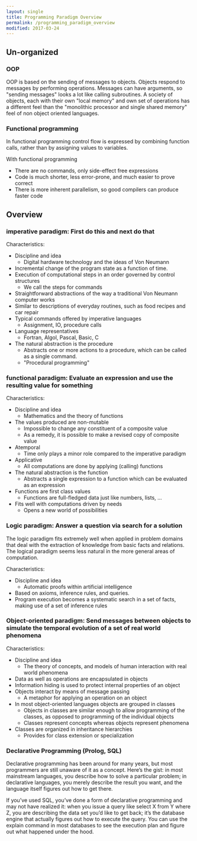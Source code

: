 ```yaml
---
layout: single
title: Programming Paradigm Overview
permalink: /programming_paradigm_overview
modified: 2017-03-24
---
```


## Un-organized

### OOP

OOP is based on the sending of messages to objects. Objects respond to messages by performing operations. Messages can have arguments, so "sending messages" looks a lot like calling subroutines. A society of objects, each with their own "local memory" and own set of operations has a different feel than the "monolithic processor and single shared memory" feel of non object oriented languages.

### Functional programming
In functional programming control flow is expressed by combining function calls, rather than by assigning values to variables.

With functional programming

- There are no commands, only side-effect free expressions
- Code is much shorter, less error-prone, and much easier to prove correct
- There is more inherent parallelism, so good compilers can produce faster code

## Overview

### imperative paradigm: First do this and next do that

Characteristics:

- Discipline and idea
    - Digital hardware technology and the ideas of Von Neumann
- Incremental change of the program state as a function of time.
- Execution of computational steps in an order governed by control structures
    - We call the steps for commands
- Straightforward abstractions of the way a traditional Von Neumann computer works
- Similar to descriptions of everyday routines, such as food recipes and car repair
- Typical commands offered by imperative languages
    - Assignment, IO, procedure calls
- Language representatives
    - Fortran, Algol, Pascal, Basic, C
- The natural abstraction is the procedure
    - Abstracts one or more actions to a procedure, which can be called as a single command.
    - "Procedural programming"

### functional paradigm: Evaluate an expression and use the resulting value for something

Characteristics:

- Discipline and idea
    - Mathematics and the theory of functions
- The values produced are non-mutable
    - Impossible to change any constituent of a composite value
    - As a remedy, it is possible to make a revised copy of composite value
- Atemporal
    - Time only plays a minor role compared to the imperative paradigm
- Applicative
    - All computations are done by applying (calling) functions
- The natural abstraction is the function
    - Abstracts a single expression to a function which can be evaluated as an expression
- Functions are first class values
    - Functions are full-fledged data just like numbers, lists, ...
- Fits well with computations driven by needs
    - Opens a new world of possibilities


### Logic paradigm: Answer a question via search for a solution

The logic paradigm fits extremely well when applied in problem domains that deal with the extraction of knowledge from basic facts and relations. The logical paradigm seems less natural in the more general areas of computation.

Characteristics:

- Discipline and idea
    - Automatic proofs within artificial intelligence
- Based on axioms, inference rules, and queries.
- Program execution becomes a systematic search in a set of facts, making use of a set of inference rules

### Object-oriented paradigm: Send messages between objects to simulate the temporal evolution of a set of real world phenomena

Characteristics:

- Discipline and idea
    - The theory of concepts, and models of human interaction with real world phenomena
- Data as well as operations are encapsulated in objects
- Information hiding is used to protect internal properties of an object
- Objects interact by means of message passing
    - A metaphor for applying an operation on an object
- In most object-oriented languages objects are grouped in classes
    - Objects in classes are similar enough to allow programming of the classes, as opposed to programming of the individual objects
    - Classes represent concepts whereas objects represent phenomena
- Classes are organized in inheritance hierarchies
    - Provides for class extension or specialization


### Declarative Programming (Prolog, SQL)

Declarative programming has been around for many years, but most programmers are still unaware of it as a concept. Here’s the gist: in most mainstream languages, you describe how to solve a particular problem; in declarative languages, you merely describe the result you want, and the language itself figures out how to get there.

If you’ve used SQL, you’ve done a form of declarative programming and may not have realized it: when you issue a query like select X from Y where Z, you are describing the data set you’d like to get back; it’s the database engine that actually figures out how to execute the query. You can use the explain command in most databases to see the execution plan and figure out what happened under the hood.
